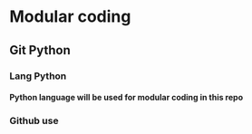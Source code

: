 # Modular coding 

## Git Python

### Lang Python

#### Python language will be used for modular coding in this repo

### Github use
